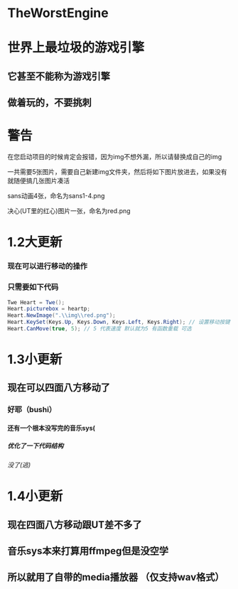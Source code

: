 # TheWorstEngine
# 世界上最垃圾的游戏引擎
## 它甚至不能称为游戏引擎
## 做着玩的，不要挑刺
# 警告
在您启动项目的时候肯定会报错，因为img不想外漏，所以请替换成自己的img

一共需要5张图片，需要自己新建img文件夹，然后将如下图片放进去，如果没有就随便搞几张图片凑活

sans动画4张，命名为sans1-4.png

决心(UT里的红心)图片一张，命名为red.png

# 1.2大更新
### 现在可以进行移动的操作
### 只需要如下代码
```C#
Twe Heart = Twe();
Heart.picturebox = heartp;
Heart.NewImage(".\\img\\red.png");
Heart.KeySet(Keys.Up, Keys.Down, Keys.Left, Keys.Right); // 设置移动按键 顺序是上,下,左,右
Heart.CanMove(true, 5); // 5 代表速度 默认就为5 有函数重载 可选
```
# 1.3小更新
## 现在可以四面八方移动了
### 好耶（bushi）
#### 还有一个根本没写完的音乐sys(
##### 优化了一下代码结构
###### 没了(逃)

# 1.4小更新
## 现在四面八方移动跟UT差不多了
## 音乐sys本来打算用ffmpeg但是没空学
## 所以就用了自带的media播放器 （仅支持wav格式）
